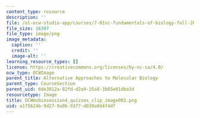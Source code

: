 ```yaml
---
content_type: resource
description: ''
file: /ol-ocw-studio-app/courses/7-01sc-fundamentals-of-biology-fall-2011/a175624b9d279a0b9377d039a0d4f4df_OCWmobiosession4_quizzes_clip_image002.png
file_size: 16307
file_type: image/png
image_metadata:
  caption: ''
  credit: ''
  image-alt: ''
learning_resource_types: []
license: https://creativecommons.org/licenses/by-nc-sa/4.0/
ocw_type: OCWImage
parent_title: Alternative Approaches to Molecular Biology
parent_type: CourseSection
parent_uid: 6de3012a-82fd-d2a9-25a8-3b85e01dba3d
resourcetype: Image
title: OCWmobiosession4_quizzes_clip_image002.png
uid: a175624b-9d27-9a0b-9377-d039a0d4f4df
---
```

